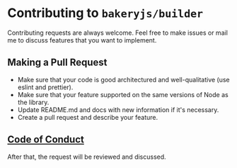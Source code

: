 # Contributing to `bakeryjs/builder`

Contributing requests are always welcome. Feel free to make issues or mail me to discuss features that you want to implement.

## Making a Pull Request

- Make sure that your code is good architectured and well-qualitative (use eslint and prettier).
- Make sure that your feature supported on the same versions of Node as the library.
- Update README.md and docs with new information if it's necessary.
- Create a pull request and describe your feature.

## [Code of Conduct](https://github.com/bakeryjs/builder/blob/main/CODE_OF_CONDUCT.md)

After that, the request will be reviewed and discussed.
